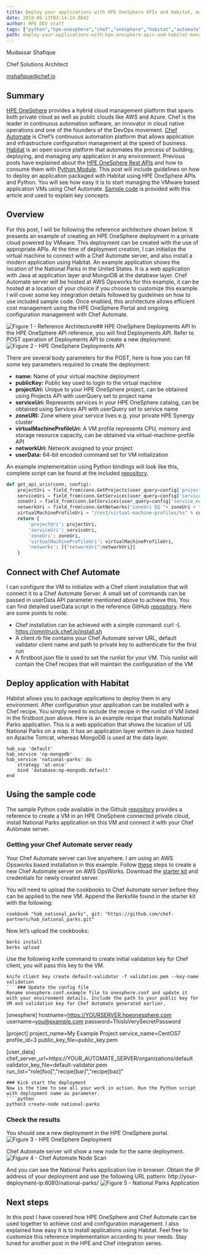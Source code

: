 ```yaml
---
title: Deploy your applications with HPE OneSphere APIs and Habitat, manage configuration with Chef Automate
date: 2018-06-13T03:14:24.884Z
author: HPE DEV staff 
tags: ["python","hpe-onesphere","chef","onesphere","habitat","automate"]
path: deploy-your-applications-with-hpe-onesphere-apis-and-habitat-manage-conf
---
```

Mudassar Shafique

Chef Solutions Architect

<mshafique@chef.io>

## Summary
[HPE OneSphere](https://www.hpe.com/us/en/solutions/cloud/hybrid-it-management.html) provides a hybrid cloud management platform that spans both private cloud as well as public clouds like AWS and Azure. Chef is the leader in continuous automation software, an innovator in cloud native operations and one of the founders of the DevOps movement. [Chef Automate](https://www.chef.io/automate/) is Chef’s continuous automation platform that allows application and infrastructure configuration management at the speed of business. [Habitat](https://www.habitat.sh/) is an open source platform that automates the process of building, deploying, and managing any application in any environment. Previous posts have explained about the [HPE OneSphere Rest APIs](https://developer.hpe.com/blog/getting-started-with-hpe-onesphere-programming) and how to consume them with [Python Module](https://developer.hpe.com/blog/using-hpe-onesphere-python-module). This post will include guidelines on how to deploy an application packaged with Habitat using HPE OneSphere APIs and Python. You will see how easy it is to start managing the VMware based application VMs using Chef Automate. [Sample code](https://github.com/HewlettPackard/hpe-onesphere-chef) is provided with this article and used to explain key concepts. 
## Overview
For this post, I will be following the reference architecture shown below. It presents an example of creating an HPE OneSphere deployment in a private cloud powered by VMware. This deployment can be created with the use of appropriate APIs. At the time of deployment creation, I can initialize the virtual machine to connect with a Chef Automate server, and also install a modern application using Habitat. An example application shows the location of the National Parks in the United States. It is a web application with Java at application layer and MongoDB at the database layer. Chef Automate server will be hosted at AWS Opsworks for this example, it can be hosted at a location of your choice if you choose to customize this example. I will cover some key integration details followed by guidelines on how to use included sample code. Once enabled, this architecture allows efficient cost management using the HPE OneSphere Portal and ongoing configuration management with Chef Automate.

![Figure 1 - Reference Architecture](/uploads/media/2018/6/chef-habitat-onesphere-1528860218340.png)## HPE OneSphere Deployments API
In the HPE OneSphere API reference, you will find Deployments API. Refer to POST operation of Deployments API to create a new deployment.
![Figure 2 - HPE OneSphere Deployments API](/uploads/media/2018/6/chef-habitat-onesphere-figure2-1528860473984.png)

There are several body parameters for the POST, here is how you can fill some key parameters required to create the deployment:

* **name:** Name of your virtual machine deployment
* **publicKey:** Public key used to login to the virtual machine
* **projectUri:** Unique to your HPE OneSphere project, can be obtained using Projects API with userQuery set to project name
* **serviceUri:** Represents services in your HPE OneSphere catalog, can be obtained using Services API with userQuery set to service name
* **zoneURI:** Zone where your service lives e.g. your private HPE Synergy cluster
* **virtualMachineProfileUri:** A VM profile represents CPU, memory and storage resource capacity, can be obtained via virtual-machine-profile API
* **networkUri:** Network assigned to your project
* **userData:** 64-bit encoded command set for VM initialization

An example implementation using Python bindings will look like this, complete script can be found at the included [repository](https://github.com/HewlettPackard/hpe-onesphere-chef).
````Python
def get_api_uris(conn, config):
    projectUri = field_from(conn.GetProjects(user_query=config['project_name']))
    serviceUri = field_from(conn.GetServices(user_query=config['service_name']))
    zoneUri = field_from(conn.GetServices(user_query=config['service_name']), field='zoneUri')
    networkUri = field_from(conn.GetNetworks("zoneUri EQ "+ zoneUri + "AND projectUri EQ " + projectUri))
    virtualMachineProfileUri = "/rest/virtual-machine-profiles/%s" % config['profile_id']
    return {
        'projectUri': projectUri,
        'serviceUri': serviceUri,
        'zoneUri': zoneUri,
        'virtualMachineProfileUri': virtualMachineProfileUri,
        'networks': [{"networkUri":networkUri}]
    }
````
## Connect with Chef Automate
I can configure the VM to initialize with a Chef client installation that will connect it to a Chef Automate Server. A small set of commands can be passed in userData API parameter mentioned above to achieve this. You can find detailed userData script in the reference GitHub [repository](https://github.com/HewlettPackard/hpe-onesphere-chef). Here are some points to note:

* Chef installation can be achieved with a simple command:
	curl -L https://omnitruck.chef.io/install.sh
* A client.rb file contains your Chef Automate server URL, default validator client name and path to private key to authenticate for the first run
* A firstboot.json file is used to set the runlist for your VM. This runlist will contain the Chef recipes that will maintain the configuration of the VM
## Deploy application with Habitat
Habitat allows you to package applications to deploy them in any environment. After configuration your application can be installed with a Chef recipe. You simply need to include the recipe in the runlist of VM listed in the firstboot.json above. Here is an example recipe that installs National Parks application. This is a web application that shows the location of US National Parks on a map. It has an application layer written in Java hosted on Apache Tomcat, whereas MongoDB is used at the data layer. 
````
hab_sup 'default'
hab_service 'np-mongodb'
hab_service 'national-parks' do
    strategy 'at-once'
    bind 'database:np-mongodb.default'
end
````
## Using the sample code
The sample Python code available in the Github [repository](https://github.com/HewlettPackard/hpe-onesphere-chef) provides a reference to create a VM in an HPE OneSphere connected private cloud, install National Parks application on this VM and connect it with your Chef Automate server. 
### Getting your Chef Automate server ready
Your Chef Automate server can live anywhere. I am using an AWS Opsworks based installation in this example. Follow [these](https://docs.aws.amazon.com/opsworks/latest/userguide/gettingstarted-opscm-create.html) steps to create a new Chef Automate server on AWS OpsWorks. Download the [starter kit](https://docs.aws.amazon.com/opsworks/latest/userguide/opscm-starterkit.html) and credentials for newly created server. 

You will need to upload the cookbooks to Chef Automate server before they can be applied to the new VM. Append the Berksfile found in the starter kit with the following:
````
cookbook "hab_national_parks", git: "https://github.com/chef-partners/hab_national_parks.git"
````
Now let’s upload the cookbooks:
````
berks install
berks upload
````
Use the following knife command to create initial validation key for Chef client, you will pass this key to the VM.
````
knife client key create default-validator -f validation.pem --key-name validation
````### Update the config file
Rename onesphere.conf.example file to onesphere.conf and update it with your environment details. Include the path to your public key for VM and validation key for Chef Automate generated earlier.
````
[onesphere]
hostname=https://YOURSERVER.hpeonesphere.com
username=you@example.com
password=ThisIsVerySecretPassword

[project]
project_name=My Example Project
service_name=CentOS7
profile_id=3
public_key_file=public_key.pem


[user_data]
chef_server_url=https://YOUR_AUTOMATE_SERVER/organizations/default
validator_key_file=default-validator.pem
run_list="role[foo]","recipe[bar]","recipe[baz]"
````
### Kick start the deployment
Now is the time to see all your work in action. Run the Python script with deployment name as parameter.
````python
python3 create-node national-parks
````
### Check the results
You should see a new deployment in the HPE OneSphere portal.
![Figure 3 - HPE OneSphere Deployment](/uploads/media/2018/6/chef-habitat-onesphere-figure3-1528860886263.png)

Chef Automate server will show a new node for the same deployment.
![Figure 4 - Chef Automate Node Scan](/uploads/media/2018/6/chef-habitat-onesphere-figure4-1528860923265.png)

And you can see the National Parks application live in browser. Obtain the IP address of your deployment and use the following URL pattern: http://your-deployment-ip:8080/national-parks/
![Figure 5 - National Parks Application](/uploads/media/2018/6/chef-habitat-onesphere-figure5-1528860943049.png)
## Next steps
In this post I have covered how HPE OneSphere and Chef Automate can be used together to achieve cost and configuration management. I also explained how easy it is to install applications using Habitat. Feel free to customize this reference implementation according to your needs. Stay tuned for another post in the HPE and Chef integration series.

